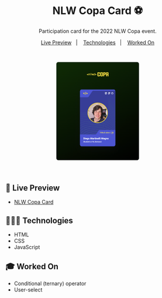 <h1 align="center"> NLW Copa Card ⚽️ </h1>

<p align="center">
  Participation card for the 2022 NLW Copa event.
</p>

<p align="center">
  <a href="#-live-preview">Live Preview</a>&nbsp;&nbsp;&nbsp;|&nbsp;&nbsp;&nbsp;
  <a href="#-technologies">Technologies</a>&nbsp;&nbsp;&nbsp;|&nbsp;&nbsp;&nbsp;
  <a href="#-worked-on">Worked On</a>
</p>

<br/>

<p align="center">
  <img alt="Landing page photo." src=".github/nlw-copa-card.png" width="45%" />
</p>

<br/>

## 📝 Live Preview 

- [NLW Copa Card](https://diegommagno.com/github/rocketseat/events/2022/nlw-copa/card/pt-br)

## 🧑🏻‍💻 Technologies

- HTML
- CSS
- JavaScript

## 🎓 Worked On

- Conditional (ternary) operator
- User-select